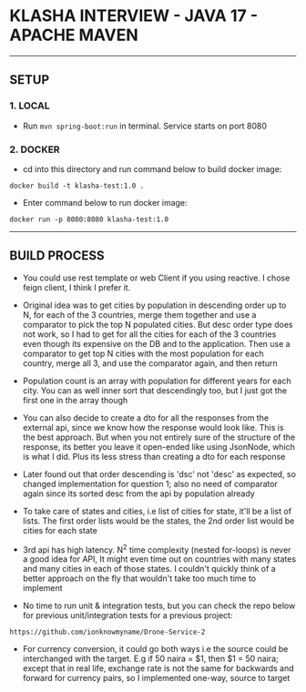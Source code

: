 
# **KLASHA INTERVIEW - JAVA 17 - APACHE MAVEN**

---
## SETUP

### 1. LOCAL

- Run `mvn spring-boot:run` in terminal. Service starts on port 8080

### 2. DOCKER
- cd into this directory and run command below to build docker image:
 ```
docker build -t klasha-test:1.0 .
```
- Enter command below to run docker image:
```
docker run -p 8080:8080 klasha-test:1.0
```


---
## BUILD PROCESS
- You could use rest template or web Client if you using reactive. I chose feign client, I think I prefer it.

- Original idea was to get cities by population in descending order up to N, for each of  the 3 countries,
merge them together and use a comparator to pick the top N populated cities. But desc order type does not work,
so I had to get for all the cities for each of the 3 countries even though its expensive on the DB and to the 
application. Then use a comparator to get top N cities with the most population for each country, merge all 3,
and use the comparator again, and then return

- Population count is an array with population for different years for each city. You can as well inner sort 
that descendingly too, but I just got the first one in the array though

- You can also decide to create a dto for all the responses from the external api, since we know how the
response would look like. This is the best approach. But when you not entirely sure of the structure of the
response, its better you leave it open-ended like using JsonNode, which is what I did. Plus its less stress than
creating a dto for each response

- Later found out that order descending is 'dsc' not 'desc' as expected, so changed implementation for question 1;
also no need of comparator again since its sorted desc from the api by population already

- To take care of states and cities, i.e list of cities for state, it'll be a list of lists. The first order lists
would be the states, the 2nd order list would be cities for each state

- 3rd api has high latency. N<sup>2</sup> time complexity (nested for-loops) is never a good idea for API, It might
even time out on countries with many states and many cities in each of those states. I couldn't quickly think of a 
better approach on the fly that wouldn't take too much time to implement

- No time to run unit & integration tests, but you can check the repo below for previous unit/integration tests for 
a previous project:
```
https://github.com/ionknowmyname/Drone-Service-2
```

- For currency conversion, it could go both ways i.e the source could be interchanged with the target. E.g if
50 naira = $1, then $1 = 50 naira; except that in real life, exchange rate is not the same for backwards and 
forward for currency pairs, so I implemented one-way, source to target
